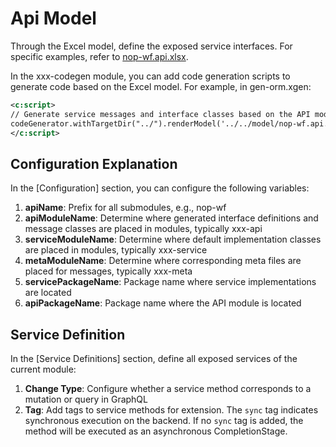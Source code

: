 # Api Model

Through the Excel model, define the exposed service interfaces. For specific examples, refer to [nop-wf.api.xlsx](https://gitee.com/canonical-entropy/nop-entropy/blob/master/nop-wf/model/nop-wf.api.xlsx).

In the xxx-codegen module, you can add code generation scripts to generate code based on the Excel model. For example, in gen-orm.xgen:

```xml
<c:script>
// Generate service messages and interface classes based on the API model
codeGenerator.withTargetDir("../").renderModel('../../model/nop-wf.api.xlsx', '/nop/templates/api', '/', $scope);
</c:script>
```


## Configuration Explanation

In the [Configuration] section, you can configure the following variables:

1. **apiName**: Prefix for all submodules, e.g., nop-wf
2. **apiModuleName**: Determine where generated interface definitions and message classes are placed in modules, typically xxx-api
3. **serviceModuleName**: Determine where default implementation classes are placed in modules, typically xxx-service
4. **metaModuleName**: Determine where corresponding meta files are placed for messages, typically xxx-meta
5. **servicePackageName**: Package name where service implementations are located
6. **apiPackageName**: Package name where the API module is located


## Service Definition

In the [Service Definitions] section, define all exposed services of the current module:

1. **Change Type**: Configure whether a service method corresponds to a mutation or query in GraphQL
2. **Tag**: Add tags to service methods for extension. The `sync` tag indicates synchronous execution on the backend. If no `sync` tag is added, the method will be executed as an asynchronous CompletionStage.

